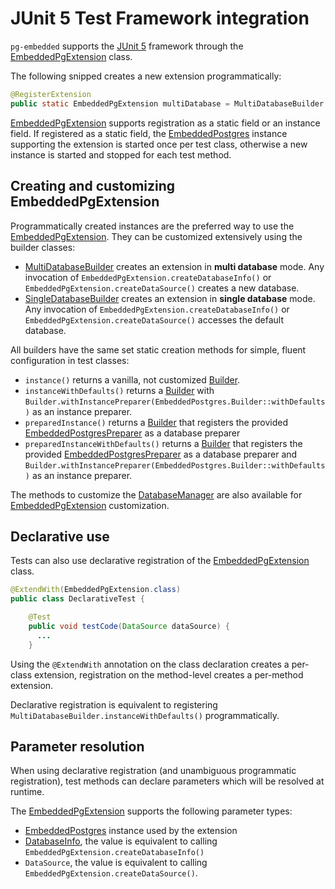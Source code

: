 # JUnit 5 Test Framework integration

`pg-embedded` supports the [JUnit 5](https://junit.org/) framework through the [EmbeddedPgExtension](apidocs/de.softwareforge.testing.postgres/de/softwareforge/testing/postgres/junit5/EmbeddedPgExtension.html) class.


The following snipped creates a new extension programmatically:

```java
@RegisterExtension
public static EmbeddedPgExtension multiDatabase = MultiDatabaseBuilder.instanceWithDefaults().build();
```

[EmbeddedPgExtension](apidocs/de.softwareforge.testing.postgres/de/softwareforge/testing/postgres/junit5/EmbeddedPgExtension.html) supports registration as a static field or an instance field. If registered as a static field, the [EmbeddedPostgres](apidocs/de.softwareforge.testing.postgres/de/softwareforge/testing/postgres/embedded/EmbeddedPostgres.html) instance supporting the extension is started once per test class, otherwise a new instance is started and stopped for each test method.


## Creating and customizing EmbeddedPgExtension

Programmatically created instances are the preferred way to use the [EmbeddedPgExtension](apidocs/de.softwareforge.testing.postgres/de/softwareforge/testing/postgres/junit5/EmbeddedPgExtension.html). They can be customized extensively using the builder classes:

* [MultiDatabaseBuilder](apidocs/de.softwareforge.testing.postgres/de/softwareforge/testing/postgres/junit5/MultiDatabaseBuilder.html) creates an extension in **multi database** mode. Any invocation of `EmbeddedPgExtension.createDatabaseInfo()` or `EmbeddedPgExtension.createDataSource()` creates a new database.
* [SingleDatabaseBuilder](apidocs/de.softwareforge.testing.postgres/de/softwareforge/testing/postgres/junit5/SingleDatabaseBuilder.html) creates an extension in **single database** mode. Any invocation of `EmbeddedPgExtension.createDatabaseInfo()` or `EmbeddedPgExtension.createDataSource()` accesses the default database.

All builders have the same set static creation methods for simple, fluent configuration in test classes:

* `instance()` returns a vanilla, not customized [Builder](apidocs/de.softwareforge.testing.postgres/de/softwareforge/testing/postgres/embedded/DatabaseManager.Builder.html).
* `instanceWithDefaults()` returns a [Builder](apidocs/de.softwareforge.testing.postgres/de/softwareforge/testing/postgres/embedded/DatabaseManager.Builder.html) with `Builder.withInstancePreparer(EmbeddedPostgres.Builder::withDefaults)` as an instance preparer.
* `preparedInstance()` returns a [Builder](apidocs/de.softwareforge.testing.postgres/de/softwareforge/testing/postgres/embedded/DatabaseManager.Builder.html) that registers the provided [EmbeddedPostgresPreparer](apidocs/de.softwareforge.testing.postgres/de/softwareforge/testing/postgres/embedded/EmbeddedPostgresPreparer.html) as a database preparer
* `preparedInstanceWithDefaults()` returns a [Builder](apidocs/de.softwareforge.testing.postgres/de/softwareforge/testing/postgres/embedded/DatabaseManager.Builder.html) that registers the provided [EmbeddedPostgresPreparer](apidocs/de.softwareforge.testing.postgres/de/softwareforge/testing/postgres/embedded/EmbeddedPostgresPreparer.html) as a database preparer and `Builder.withInstancePreparer(EmbeddedPostgres.Builder::withDefaults)` as an instance preparer.

The methods to customize the [DatabaseManager](using_database_manager.html#Customizing_the_DatabaseManager) are also available for [EmbeddedPgExtension](apidocs/de.softwareforge.testing.postgres/de/softwareforge/testing/postgres/junit5/EmbeddedPgExtension.html) customization.

## Declarative use

Tests can also use declarative registration of the [EmbeddedPgExtension](apidocs/de.softwareforge.testing.postgres/de/softwareforge/testing/postgres/junit5/EmbeddedPgExtension.html) class.

```java
@ExtendWith(EmbeddedPgExtension.class)
public class DeclarativeTest {

    @Test
    public void testCode(DataSource dataSource) {
      ...
    }
```

Using the `@ExtendWith` annotation on the class declaration creates a per-class extension, registration on the method-level creates a per-method extension.

Declarative registration is equivalent to registering `MultiDatabaseBuilder.instanceWithDefaults()` programmatically.

## Parameter resolution

When using declarative registration (and unambiguous programmatic registration), test methods can declare parameters which will be resolved at runtime.

The [EmbeddedPgExtension](apidocs/de.softwareforge.testing.postgres/de/softwareforge/testing/postgres/junit5/EmbeddedPgExtension.html) supports the following parameter types:

* [EmbeddedPostgres](apidocs/de.softwareforge.testing.postgres/de/softwareforge/testing/postgres/embedded/EmbeddedPostgres.html) instance used by the extension
* [DatabaseInfo](apidocs/de.softwareforge.testing.postgres/de/softwareforge/testing/postgres/embedded/DatabaseInfo.html), the value is equivalent to calling `EmbeddedPgExtension.createDatabaseInfo()`
* `DataSource`, the value is equivalent to calling `EmbeddedPgExtension.createDataSource()`.
